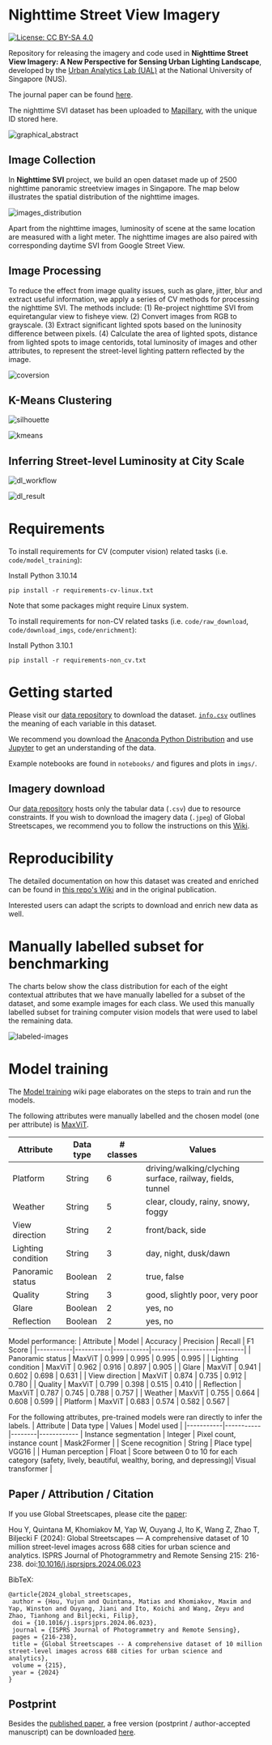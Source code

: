 # Nighttime Street View Imagery
[![License: CC BY-SA 4.0](https://licensebuttons.net/l/by-sa/4.0/80x15.png)](https://creativecommons.org/licenses/by-sa/4.0/)

Repository for releasing the imagery and code used in **Nighttime Street View Imagery: A New Perspective for Sensing Urban Lighting Landscape**, developed by the [Urban Analytics Lab (UAL)](https://ual.sg/) at the National University of Singapore (NUS).

<!-- You can read more about this project on [its website](https://ual.sg/project/global-streetscapes/) too. It includes an overview of the project together with the background, [paper](https://doi.org/10.1016/j.isprsjprs.2024.06.023), examples, FAQ, etc. --> 

The journal paper can be found [here](https://www-sciencedirect-com.libproxy1.nus.edu.sg/journal/sustainable-cities-and-society).

The nighttime SVI dataset has been uploaded to [Mapillary](https://www.mapillary.com/), with the unique ID stored here.
<!-- For users who have no access to Hugging Face, the dataset is also available on [Baidu Cloud Disk](https://pan.baidu.com/s/1wsbqfbA56sXjIdb0KoSBbQ?pwd=98tr) (code: 98tr). This repository contains also a detailed [Wiki](https://github.com/ualsg/global-streetscapes/wiki/) with tutorials. --> 

![graphical_abstract](images/graphical_abstract_new.jpeg)

## Image Collection

In **Nighttime SVI** project, we build an open dataset made up of 2500 nighttime panoramic streetview images in Singapore. The map below illustrates the spatial distribution of the nighttime images.

![images_distribution](images/SVI_Collection_points.png)

Apart from the nighttime images, luminosity of scene at the same location are measured with a light meter. The nighttime images are also paired with corresponding daytime SVI from Google Street View. <!-- Each image has been enriched with a wide range of geospatial, temporal, contextual, semantic, and perceptual information adding up to 346 unique features, as shown in the below illustration. -->

## Image Processing
To reduce the effect from image quality issues, such as glare, jitter, blur and extract useful information, we apply a series of CV methods for processing the nighttime SVI. The methods include: (1) Re-project nighttime SVI from equiretangular view to fisheye view. (2) Convert images from RGB to grayscale. (3) Extract significant lighted spots based on the luninosity difference between pixels. (4) Calculate the area of lighted spots, distance from lighted spots to image centorids, total luminosity of images and other attributes, to represent the street-level lighting pattern reflected by the image.

![coversion](images/SVI_conversion.png)

<!-- The plots below illustrate the class or value distribution among the 10 million images for (A) continents covered, (B) settlement typology (degree of urbanisation), (C) OSM road type, (D) camera projection type, (E) season, (F) hour of the day, (G) transportation mode, and (H) perception scores. -->

## K-Means Clustering
![silhouette](images/silhourtte_k_50.png) 

![kmeans](images/3D_visualizations_clustering.png) 


## Inferring Street-level Luminosity at City Scale

![dl_workflow](images/deep_learning_workflow.png) 

![dl_result](images/predicted_brightness.png) 


# Requirements

To install requirements for CV (computer vision) related tasks (i.e. `code/model_training`):

Install Python 3.10.14

```
pip install -r requirements-cv-linux.txt
```
Note that some packages might require Linux system.

To install requirements for non-CV related tasks (i.e. `code/raw_download`, `code/download_imgs`, `code/enrichment`):

Install Python 3.10.1

```
pip install -r requirements-non_cv.txt
```

# Getting started

Please visit our [data repository](https://huggingface.co/datasets/NUS-UAL/global-streetscapes) to download the dataset.
[`info.csv`](https://huggingface.co/datasets/NUS-UAL/global-streetscapes/blob/main/info.csv) outlines the meaning of each variable in this dataset.

We recommend you download the [Anaconda Python Distribution](https://www.anaconda.com/download) and use [Jupyter](https://jupyter.org/) to get an understanding of the data.

Example notebooks are found in `notebooks/` and figures and plots in `imgs/`.

## Imagery download
Our [data repository](https://huggingface.co/datasets/NUS-UAL/global-streetscapes) hosts only the tabular data (`.csv`) due to resource constraints.
If you wish to download the imagery data (`.jpeg`) of Global Streetscapes, we recommend you to follow the instructions on this [Wiki](https://github.com/ualsg/global-streetscapes/wiki/2-Download-images).

# Reproducibility
The detailed documentation on how this dataset was created and enriched can be found in [this repo's Wiki](https://github.com/ualsg/global-streetscapes/wiki) and in the original publication.

Interested users can adapt the scripts to download and enrich new data as well.

# Manually labelled subset for benchmarking
The charts below show the class distribution for each of the eight contextual attributes that we have manually labelled for a subset of the dataset, and some example images for each class.
We used this manually labelled subset for training computer vision models that were used to label the remaining data.

![labeled-images](img/contextual_examples.jpg)

# Model training
The [Model training](https://github.com/ualsg/global-streetscapes/wiki/Model-training) wiki page elaborates on the steps to train and run the models.

The following attributes were manually labelled and the chosen model (one per attribute) is [MaxViT](https://github.com/google-research/maxvit).

| Attribute | Data type | # classes | Values |
|-----------|-----------|-----------|--------|
| Platform | String | 6 | driving/walking/clyching surface, railway, fields, tunnel |
| Weather | String | 5 | clear, cloudy, rainy, snowy, foggy |
| View direction | String | 2 | front/back, side |
| Lighting condition | String | 3 | day, night, dusk/dawn |
| Panoramic status | Boolean | 2 | true, false |
| Quality | String | 3 | good, slightly poor, very poor |
| Glare | Boolean | 2 | yes, no |
| Reflection | Boolean | 2 | yes, no |

Model performance:
| Attribute | Model | Accuracy | Precision | Recall | F1 Score |
|-----------|-----------|-----------|--------|-----------|--------|
| Panoramic status | MaxViT | 0.999 | 0.995 | 0.995 | 0.995 |
| Lighting condition | MaxViT | 0.962 | 0.916 | 0.897 | 0.905 |
| Glare | MaxViT | 0.941 | 0.602 | 0.698 | 0.631 |
| View direction | MaxViT | 0.874 | 0.735 | 0.912 | 0.780 |
| Quality | MaxViT | 0.799 | 0.398 | 0.515 | 0.410 |
| Reflection | MaxViT | 0.787 | 0.745 | 0.788 | 0.757 |
| Weather | MaxViT | 0.755 | 0.664 | 0.608 | 0.599 |
| Platform | MaxViT | 0.683 | 0.574 | 0.582 | 0.567 |

For the following attributes, pre-trained models were ran directly to infer the labels.
| Attribute | Data type | Values | Model used |
|-----------|-----------|--------|------------
| Instance segmentation | Integer | Pixel count, instance count | Mask2Former |
| Scene recognition | String | Place type| VGG16 |
| Human perception | Float | Score between 0 to 10 for each category (safety, lively, beautiful, wealthy, boring, and depressing)| Visual transformer |


## Paper / Attribution / Citation

If you use Global Streetscapes, please cite the [paper](https://doi.org/10.1016/j.isprsjprs.2024.06.023):

Hou Y, Quintana M, Khomiakov M, Yap W, Ouyang J, Ito K, Wang Z, Zhao T, Biljecki F (2024): Global Streetscapes — A comprehensive dataset of 10 million street-level images across 688 cities for urban science and analytics. ISPRS Journal of Photogrammetry and Remote Sensing 215: 216-238. doi:[10.1016/j.isprsjprs.2024.06.023](https://doi.org/10.1016/j.isprsjprs.2024.06.023)

BibTeX:
```
@article{2024_global_streetscapes,
 author = {Hou, Yujun and Quintana, Matias and Khomiakov, Maxim and Yap, Winston and Ouyang, Jiani and Ito, Koichi and Wang, Zeyu and Zhao, Tianhong and Biljecki, Filip},
 doi = {10.1016/j.isprsjprs.2024.06.023},
 journal = {ISPRS Journal of Photogrammetry and Remote Sensing},
 pages = {216-238},
 title = {Global Streetscapes -- A comprehensive dataset of 10 million street-level images across 688 cities for urban science and analytics},
 volume = {215},
 year = {2024}
}
```

## Postprint

Besides the [published paper](https://doi.org/10.1016/j.isprsjprs.2024.06.023), a free version (postprint / author-accepted manuscript) can be downloaded [here](https://ual.sg/publication/2024-global-streetscapes/).

